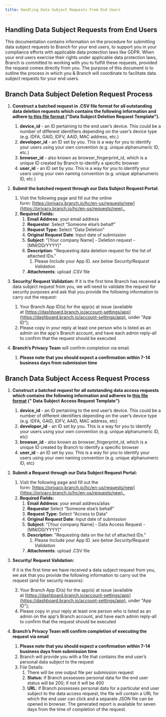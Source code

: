```yaml
---
title: Handling Data Subject Requests From End Users
---
```

## Handling Data Subject Requests from End Users

This documentation contains information on the procedure for submitting data subject requests to Branch for your end users, to support you in your compliance efforts with applicable data protection laws like GDPR. When your end users exercise their rights under applicable data protection laws, Branch is committed to working with you to fulfill these requests, provided the request comes directly from you. The purpose of this document is to outline the process in which you & Branch will coordinate to facilitate data subject requests for your end users.

## Branch Data Subject Deletion Request Process

1. **Construct a batched request in .CSV file format for all outstanding data deletion requests which contains the following information and adhere [to this file format ](/resources/gdpr-request-template.xlsx)(<notranslate>"Data Subject Deletion Request Template"</notranslate>).**
	1. <notranslate>**device_id**</notranslate> - an ID pertaining to the end user’s device. This could be a number of different identifiers depending on the user’s device type (e.g. IDFA, GAID, IDFV, AAID, MAC address, etc.)
	2. <notranslate>**developer_id**</notranslate> - an ID set by you. This is a way for you to identify your users using your own convention (e.g. unique alphanumeric ID, etc.)
	3. <notranslate>**browser_id**</notranslate> - also known as browser_fingerprint_id, which is a unique ID created by Branch to identify a specific browser
	4. <notranslate>**user_id**</notranslate> - an ID set by you. This is a way for you to identify your users using your own naming convention (e.g. unique alphanumeric ID, etc.)

2. **Submit  the batched request through our Data Subject Request Portal:**
	1. Visit the following page and fill out the online form: [https://privacy.branch.io/hc/en-us/requests/new](https://privacy.branch.io/hc/en-us/requests/new). 
	2. <notranslate>**Required Fields:**</notranslate>
	    1. <notranslate>**Email Address**</notranslate>: your email address
	    2. <notranslate>**Requestor**</notranslate>: Select “Someone else’s behalf”
	    3. <notranslate>**Request Type:**</notranslate> Select "Data Deletion"
	    4. <notranslate>**Original Request Date**</notranslate>: Input date of submission
	    5. <notranslate>**Subject**</notranslate>: "[Your company Name] - Deletion request - [MM/DD/YYYY]"
	    6. <notranslate>**Description**</notranslate>: "Requesting data deletion request for the list of attached IDs."
	        1. Please Include your App ID. _see below Security/Request Validation_
	    7. <notranslate>**Attachments**</notranslate>: upload .CSV file

3. **Security/ Request Validation:**
If it is the first time Branch has received a data subject request from you, we will need to validate the request for security purposes and ask that you provide the following information to carry out the request:

	1. Your Branch App ID(s) for the app(s) at issue (available at [https://dashboard.branch.io/account-settings/app](https://dashboard.branch.io/account-settings/app), under "App ID");
	2. Please copy in your reply at least one person who is listed as an admin on the app's Branch account, and have each admin reply-all to confirm that the request should be executed

4. **Branch’s Privacy Team** will confirm completion via email.
    1. **Please note that you should expect a confirmation within 7-14 business days from submission time**

## Branch Data Subject Access Request Process

1. **Construct a batched request for all outstanding data access requests which contains the following information and adheres to [this file format](https://drive.google.com/drive/u/0/folders/1oXnSpiKYjiJywGNBu0X14yGEbP5YY7GU) (" Data Subject Access Request Template")**
    1. <notranslate>**device_id**</notranslate> - an ID pertaining to the  end user’s device. This could be a number of different identifiers depending on the user’s device type (e.g. IDFA, GAID, IDFV, AAID, MAC address, etc)
    2. <notranslate>**developer_id**</notranslate> - an ID set by you. This is a way for you to identify your users using your own convention (e.g. unique alphanumeric ID, etc)
    3. <notranslate>**browser_id**</notranslate> - also known as browser_fingerprint_id, which is a unique ID created by Branch to identify a specific browser
    4. <notranslate>**user_id**</notranslate> - an ID set by you. This is a way for you to identify your users using your own naming convention (e.g. unique alphanumeric ID, etc)
2. <notranslate>**Submit a Request through our Data Subject Request Portal:**</notranslate>
    1. Visit the following page and fill out the form: [https://privacy.branch.io/hc/en-us/requests/new](https://privacy.branch.io/hc/en-us/requests/new). 
    2. <notranslate>**Required Fields:**</notranslate>
        1. <notranslate>**Email Address**</notranslate>: your email address/alias
        2. <notranslate>**Requestor**</notranslate> Select “Someone else’s behalf”
        3. <notranslate>**Request Type:**</notranslate> Select "Access to Data"
        4. <notranslate>**Original Request Date**</notranslate>: Input date of submission
        5. <notranslate>**Subject**</notranslate>: "[Your company Name] - Data Access Request - [MM/DD/YYYY]"
        6. <notranslate>**Description**</notranslate>: "Requesting data on the list of attached IDs."
            1. Please Include your App ID. _see below Security/Request Validation_
        7. <notranslate>**Attachments**</notranslate>: upload .CSV file

3. **Security/ Request Validation:**

    If it is the first time we have received a data subject request from you, we ask that you provide the following information to carry out the request (and for security reasons):

    3. Your Branch App ID(s) for the app(s) at issue (available at [https://dashboard.branch.io/account-settings/app](https://dashboard.branch.io/account-settings/app), under "App ID");
    4. Please copy in your reply at least one person who is listed as an admin on the app's Branch account, and have each admin reply-all to confirm that the request should be executed

4. **Branch’s Privacy Team will confirm completion of executing the request via email**
    1. **Please note that you should expect a confirmation within 7-14 business days from submission time**
    2. Branch will provide you with a file that contains the end user’s personal data subject to the request
    3. File Details:
        1. There will be one output file per submission request
        2. <notranslate>**Status:**</notranslate> if Branch possesses personal data for the end user status will be 200; if not it will be 400
        3. <notranslate>**URL**</notranslate>: if Branch possesses personal data for a particular end user subject to the data access request, the file will contain a URL for which the end user can click and a separate JSON file can be opened in browser. The generated report is available for seven days from the time of completion of the request.
